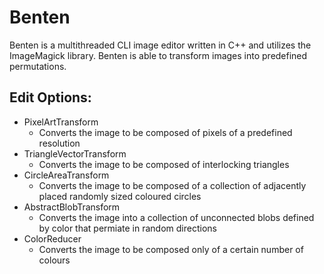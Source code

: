 # Benten

Benten is a multithreaded CLI image editor written in C++ and utilizes the ImageMagick library. 
Benten is able to transform images into predefined permutations.

## Edit Options:

- PixelArtTransform
	- Converts the image to be composed of pixels of a predefined resolution
- TriangleVectorTransform
	- Converts the image to be composed of interlocking triangles
- CircleAreaTransform
	- Converts the image to be composed of a collection of adjacently placed randomly sized coloured circles
- AbstractBlobTransform
	- Converts the image into a collection of unconnected blobs defined by color that permiate in random directions
- ColorReducer
	- Converts the image to be composed only of a certain number of colours
